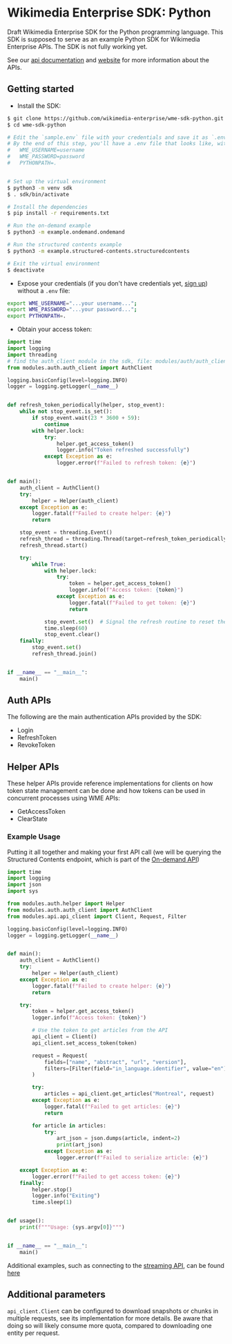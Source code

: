 # Wikimedia Enterprise SDK: Python

Draft Wikimedia Enterprise SDK for the Python programming language. This SDK is supposed to serve as an example Python SDK for Wikimedia Enterprise APIs. The SDK is not fully working yet.

See our [api documentation](https://enterprise.wikimedia.com/docs/) and [website](https://enterprise.wikimedia.com/) for more information about the APIs.

## Getting started

- Install the SDK:

```bash
$ git clone https://github.com/wikimedia-enterprise/wme-sdk-python.git
$ cd wme-sdk-python

# Edit the `sample.env` file with your credentials and save it as `.env`. Don't give your WME credentials to anyone!
# By the end of this step, you'll have a .env file that looks like, with your username and password:
#   WME_USERNAME=username
#   WME_PASSWORD=password
#   PYTHONPATH=.


# Set up the virtual environment
$ python3 -m venv sdk
$ . sdk/bin/activate

# Install the dependencies
$ pip install -r requirements.txt

# Run the on-demand example
$ python3 -m example.ondemand.ondemand

# Run the structured contents example
$ python3 -m example.structured-contents.structuredcontents

# Exit the virtual environment
$ deactivate
```

- Expose your credentials (if you don't have credentials yet, [sign up](https://dashboard.enterprise.wikimedia.com/signup/)) without a `.env` file:

```bash
export WME_USERNAME="...your username...";
export WME_PASSWORD="...your password...";
export PYTHONPATH=.
```

- Obtain your access token:

```python
import time
import logging
import threading
# find the auth_client module in the sdk, file: modules/auth/auth_client.py
from modules.auth.auth_client import AuthClient

logging.basicConfig(level=logging.INFO)
logger = logging.getLogger(__name__)


def refresh_token_periodically(helper, stop_event):
    while not stop_event.is_set():
        if stop_event.wait(23 * 3600 + 59):
            continue
        with helper.lock:
            try:
                helper.get_access_token()
                logger.info("Token refreshed successfully")
            except Exception as e:
                logger.error(f"Failed to refresh token: {e}")


def main():
    auth_client = AuthClient()
    try:
        helper = Helper(auth_client)
    except Exception as e:
        logger.fatal(f"Failed to create helper: {e}")
        return

    stop_event = threading.Event()
    refresh_thread = threading.Thread(target=refresh_token_periodically, args=(helper, stop_event))
    refresh_thread.start()

    try:
        while True:
            with helper.lock:
                try:
                    token = helper.get_access_token()
                    logger.info(f"Access token: {token}")
                except Exception as e:
                    logger.fatal(f"Failed to get token: {e}")
                    return

            stop_event.set()  # Signal the refresh routine to reset the timer
            time.sleep(60)
            stop_event.clear()
    finally:
        stop_event.set()
        refresh_thread.join()


if __name__ == "__main__":
    main()
```

## Auth APIs
The following are the main authentication APIs provided by the SDK:

- Login
- RefreshToken
- RevokeToken

## Helper APIs

These helper APIs provide reference implementations for clients on how token state management can be done and how tokens can be used in concurrent processes using WME APIs:

- GetAccessToken
- ClearState

### Example Usage

Putting it all together and making your first API call (we will be querying the Structured Contents endpoint, which is part of the [On-demand API](https://enterprise.wikimedia.com/docs/on-demand/))

```python
import time
import logging
import json
import sys

from modules.auth.helper import Helper
from modules.auth.auth_client import AuthClient
from modules.api.api_client import Client, Request, Filter

logging.basicConfig(level=logging.INFO)
logger = logging.getLogger(__name__)


def main():
    auth_client = AuthClient()
    try:
        helper = Helper(auth_client)
    except Exception as e:
        logger.fatal(f"Failed to create helper: {e}")
        return

    try:
        token = helper.get_access_token()
        logger.info(f"Access token: {token}")

        # Use the token to get articles from the API
        api_client = Client()
        api_client.set_access_token(token)

        request = Request(
            fields=["name", "abstract", "url", "version"],
            filters=[Filter(field="in_language.identifier", value="en")]
        )

        try:
            articles = api_client.get_articles("Montreal", request)
        except Exception as e:
            logger.fatal(f"Failed to get articles: {e}")
            return

        for article in articles:
            try:
                art_json = json.dumps(article, indent=2)
                print(art_json)
            except Exception as e:
                logger.error(f"Failed to serialize article: {e}")

    except Exception as e:
        logger.error(f"Failed to get access token: {e}")
    finally:
        helper.stop()
        logger.info("Exiting")
        time.sleep(1)


def usage():
    print(f"""Usage: {sys.argv[0]}""")


if __name__ == "__main__":
    main()
```

Additional examples, such as connecting to the [streaming API](/example/streaming/), can be found [here](/example/)


## Additional parameters

`api_client.Client` can be configured to download snapshots or chunks in multiple requests, see its implementation for more details. Be aware that doing so will likely consume more quota, compared to downloading one entity per request.
